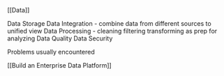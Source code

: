 [[Data]]


Data Storage
Data Integration - combine data from different sources to unified view
Data Processing - cleaning filtering transforming as prep for analyzing
Data Quality
Data Security

Problems usually encountered

[[Build an Enterprise Data Platform]]